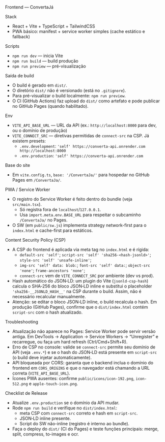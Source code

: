 Frontend — ConvertaJá

Stack
- React + Vite + TypeScript + TailwindCSS
- PWA básico: manifest + service worker simples (cache estático e fallback)

Scripts
- `npm run dev` — inicia Vite
- `npm run build` — build produção
- `npm run preview` — pré-visualização

Saída de build
- O build é gerado em `dist/`.
- O diretório `dist/` não é versionado (está no `.gitignore`).
- Para pré-visualizar o build localmente: `npm run preview`.
- O CI (GitHub Actions) faz upload do `dist/` como artefato e pode publicar no GitHub Pages (quando habilitado).

Env
- `VITE_API_BASE_URL` — URL da API (ex.: `http://localhost:8000` para dev, ou o domínio de produção)
- `VITE_CONNECT_SRC` — diretivas permitidas de `connect-src` na CSP. Já existem presets:
  - `.env.development`: `'self' https://converta-api.onrender.com http://localhost:8000`
  - `.env.production`: `'self' https://converta-api.onrender.com`

Base do site
- Em `vite.config.ts`, `base: '/ConvertaJa/'` para hospedar no GitHub Pages em `/ConvertaJa/`.

PWA / Service Worker
- O registro do Service Worker é feito dentro do bundle (veja `src/main.tsx`).
  - Só registra fora de `localhost`/`127.0.0.1`.
  - Usa `import.meta.env.BASE_URL` para respeitar o subcaminho `/ConvertaJa/` no Pages.
- O SW (em `public/sw.js`) implementa strategy network-first para o `index.html` e cache-first para estáticos.

Content Security Policy (CSP)
- A CSP do frontend é aplicada via meta tag no `index.html` e é rígida:
  - `default-src 'self'`; `script-src 'self' 'sha256-<hash-jsonld>'`; `style-src 'self' 'unsafe-inline'`;
  - `img-src 'self' data: blob:`; `font-src 'self' data:`; `object-src 'none'`; `frame-ancestors 'none'`;
  - `connect-src` vem de `VITE_CONNECT_SRC` por ambiente (dev vs prod).
- Hash automático do JSON‑LD: um plugin do Vite (`jsonld-csp-hash`) calcula o SHA‑256 do bloco JSON‑LD inline e substitui o placeholder `'sha256-__JSONLD_HASH__'` na CSP durante o build. Assim, não é necessário recalcular manualmente.
- Atenção: se editar o bloco JSON‑LD inline, o build recalcula o hash. Em produção (GitHub Pages), confirme que o `dist/index.html` contém `script-src` com o hash atualizado.

Troubleshooting
- Atualização não aparece no Pages: Service Worker pode servir versão antiga. Em DevTools → Application → Service Workers → “Unregister” e recarregue, ou faça um hard refresh (Ctrl/Cmd+Shift+R).
- Erro de CSP no console: valide se `connect-src` permite seu domínio de API (veja `.env.*`) e se o hash do JSON‑LD está presente em `script-src` (o build deve injetar automaticamente).
- API bloqueada por CORS: garanta que o backend inclua o domínio do frontend em `CORS_ORIGINS` e que o navegador está chamando a URL correta (`VITE_API_BASE_URL`).
- Ícones PWA ausentes: confirme `public/icons/icon-192.png`, `icon-512.png` e `apple-touch-icon.png`.

Checklist de Release
- Atualize `.env.production` se o domínio da API mudar.
- Rode `npm run build` e verifique no `dist/index.html`:
  - meta CSP com `connect-src` correto e hash em `script-src`.
  - JSON‑LD inline presente.
  - Script do SW não-inline (registro é interno ao bundle).
- Faça o deploy do `dist/` (CI do Pages) e teste funções principais: merge, split, compress, to-images e ocr.
